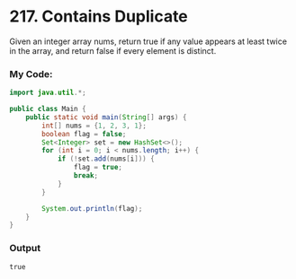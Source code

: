 # 217. Contains Duplicate

Given an integer array nums, return true if any value appears at least twice in the array, and return false if every element is distinct.

### My Code:
```java
import java.util.*;

public class Main {
    public static void main(String[] args) {
        int[] nums = {1, 2, 3, 1};
        boolean flag = false;
        Set<Integer> set = new HashSet<>();
        for (int i = 0; i < nums.length; i++) {
            if (!set.add(nums[i])) {
                flag = true;
                break;
            }
        }

        System.out.println(flag);
    }
}
```

### Output
```
true
```